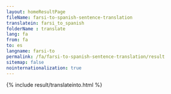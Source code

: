 ```yaml
---
layout: homeResultPage
fileName: farsi-to-spanish-sentence-translation
translatein: farsi_to_spanish
folderName : translate
lang: fa
from: fa
to: es
langname: farsi-to
permalink: /fa/farsi-to-spanish-sentence-translation/result
sitemap: false
nointernationalization: true
---
```

{% include result/translateinto.html %}

<script src="/js/result/translation.js" data-foldername="{{page.folderName}}" data-lang="{{page.lang}}"></script>

